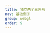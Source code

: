 ```yaml
---
title: 独立两个三角形
nav: 基础例子
group: webgl
order: 9
---
```


<code src="../examples/demo09/index.jsx"></code>
